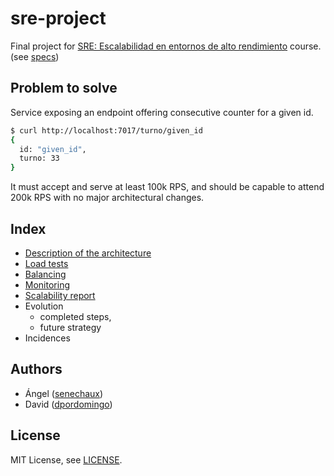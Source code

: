 # sre-project

Final project for [SRE: Escalabilidad en entornos de alto rendimiento](https://trainingit.es/curso-sre-escalabilidad/) course. (see [specs](https://github.com/SRETriT/curso-escalabilidad-v2/blob/main/sesion-6/cdev2-6-proyecto.pdf))

## Problem to solve

Service exposing an endpoint offering consecutive counter for a given id.

```bash
$ curl http://localhost:7017/turno/given_id
{
  id: "given_id",
  turno: 33
}
```

It must accept and serve at least 100k RPS, and should be capable to attend 200k RPS with no major architectural changes.

## Index

- [Description of the architecture](architecture.md)
- [Load tests](load-tests.md)
- [Balancing](balancing.md)
- [Monitoring](monitoring.md)
- [Scalability report](scalability-report.md)
- Evolution
    - completed steps,
    - future strategy
- Incidences

## Authors

- Ángel ([senechaux](https://github.com/senechaux))
- David ([dpordomingo](https://github.com/dpordomingo))

## License

MIT License, see [LICENSE](./LICENSE.md).
